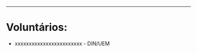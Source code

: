 ﻿---
layout: page-fullwidth
#meta_title: "Dúvidas? Entre em contato conosco"
subheadline: ""
#teaser: "Entre em contato conosco pelo e-mail #eres2020.Universidade Estadual de Maringá (UEM)@gmail.com"
permalink: "/voluntarios/"
header:
  image_fullwidth: banner_eres2020.png
---


<hr>

<h1>Voluntários:</h1>

<ul> 
<li> xxxxxxxxxxxxxxxxxxxxxxxx - DIN/UEM </li>
</ul> 

